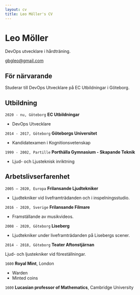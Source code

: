 ```yaml
---
layout: cv
title: Leo Möller's CV
---
```

# Leo Möller
DevOps utvecklare i hårdträning.

<div id="webaddress">
<a href="gbgleo@gmail.com">gbgleo@gmail.com</a>
</div>


## För närvarande

Studerar till DevOps Utvecklare på EC Utbildningar i Göteborg.


## Utbildning

`2020 - nu, Göteborg`
__EC Utbildningar__

- DevOps Utvecklare

`2014 - 2017, Göteborg`
__Göteborgs Universitet__

- Kandidatexamen i Kognitionsvetenskap

`1999 - 2002, Partille`
__Porthälla Gymnasium - Skapande Teknik__

- Ljud- och Ljusteknisk inriktning


## Arbetslivserfarenhet


`2005 – 2020, Europa`
__Frilansande Ljudtekniker__

- Ljudtekniker vid liveframträdanden och i inspelningsstudio.

`2016 - 2020, Sverige`
__Frilansande Filmare__

- Framställande av musikvideos.

`2008 - 2020, Göteborg`
__Liseberg__

- Ljudtekniker under liveframträdanden på Lisebergs scener.

`2014 - 2018, Göteborg`
__Teater Aftonstjärnan__

Ljud- och ljustekniker vid föreställningar. 


`1600`
__Royal Mint__, London

- Warden
- Minted coins

`1600`
__Lucasian professor of Mathematics__, Cambridge University



<!-- ### Footer

Last updated: May 2013 -->


